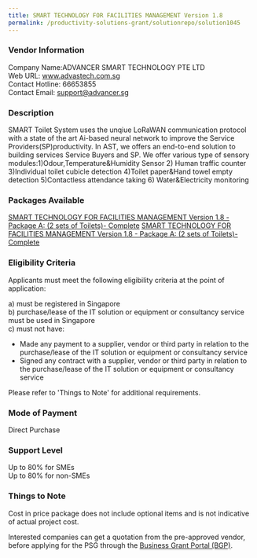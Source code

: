 ```yaml
---
title: SMART TECHNOLOGY FOR FACILITIES MANAGEMENT Version 1.8 
permalink: /productivity-solutions-grant/solutionrepo/solution1045
---
```


### Vendor Information
Company Name:ADVANCER SMART TECHNOLOGY PTE LTD <br>Web URL: www.advastech.com.sg <br>Contact Hotline: 66653855 <br>Contact Email: support@advancer.sg <br>

### Description

SMART Toilet System uses the unqiue LoRaWAN communication protocol with a state of the art Ai-based neural network to improve the Service Providers(SP)productivity. In AST, we offers an end-to-end solution to building services Service Buyers and SP. 
We offer various type of sensory modules:1)Odour,Temperature&Humidity Sensor 2) Human traffic counter 3)Individual toilet cubicle detection 4)Toilet paper&Hand towel empty detection 5)Contactless attendance taking 6) Water&Electricity monitoring

### Packages Available

<a href='https://www.gobusiness.gov.sg/images/psg/Desensitised_Advancer_20200342_Annex_3_Part_1.pdf' target='_blank'>SMART TECHNOLOGY FOR FACILITIES MANAGEMENT Version 1.8 - Package A: (2 sets of Toilets)- Complete</a>
<a href='https://www.gobusiness.gov.sg/images/psg/Desensitised_Advancer_20200342_Annex_3_Part_1.pdf' target='_blank'>SMART TECHNOLOGY FOR FACILITIES MANAGEMENT Version 1.8 - Package A: (2 sets of Toilets)- Complete</a>

### Eligibility Criteria

Applicants must meet the following eligibility criteria at the point of application:

a) must be registered in Singapore <br>
b) purchase/lease of the IT solution or equipment or consultancy service must be used in Singapore <br>
c) must not have:
- Made any payment to a supplier, vendor or third party in relation to the purchase/lease of the IT solution or equipment or consultancy service
- Signed any contract with a supplier, vendor or third party in relation to the purchase/lease of the IT solution or equipment or consultancy service

Please refer to 'Things to Note' for additional requirements.

### Mode of Payment
Direct Purchase

### Support Level
Up to 80% for SMEs <br>
Up to 80% for non-SMEs

### Things to Note
Cost in price package does not include optional items and is not indicative of actual project cost.

Interested companies can get a quotation from the pre-approved vendor, before applying for the PSG through the <a target='_blank' href='https://www.businessgrants.gov.sg/'>Business Grant Portal (BGP)</a>.
